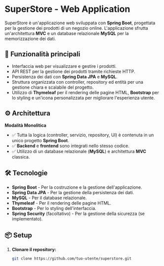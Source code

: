 # SuperStore - Web Application

SuperStore è un'applicazione web sviluppata con **Spring Boot**, progettata per la gestione dei prodotti di un negozio online. L'applicazione sfrutta un'architettura **MVC** e un database relazionale **MySQL** per la memorizzazione dei dati.

## 🚀 Funzionalità principali
- Interfaccia web per visualizzare e gestire i prodotti.
- API REST per la gestione dei prodotti tramite richieste HTTP.
- Persistenza dei dati con **Spring Data JPA** e **MySQL**.
- Struttura organizzata con controller, repository ed entità per una gestione chiara e scalabile del progetto.
- Utilizzo di **Thymeleaf** per il rendering delle pagine HTML, **Bootstrap** per lo styling e un'icona personalizzata per migliorare l'esperienza utente.

## ⚙️ Architettura
**Modalità Monolitica**
- ✅ Tutta la logica (controller, servizio, repository, UI) è contenuta in un unico progetto **Spring Boot**.
- ✅ **Backend** e **frontend** sono integrati nello stesso codice.
- ✅ Utilizzo di un database relazionale (**MySQL**) e architettura **MVC** classica.

## 🛠️ Tecnologie
- **Spring Boot** - Per la costruzione e la gestione dell'applicazione.
- **Spring Data JPA** - Per la gestione della persistenza dei dati.
- **MySQL** - Per il database relazionale.
- **Thymeleaf** - Per il rendering delle pagine HTML.
- **Bootstrap** - Per lo styling dell'interfaccia.
- **Spring Security** (facoltativo) - Per la gestione della sicurezza (se implementato).

## 📦 Setup

1. **Clonare il repository:**
   ```bash
   git clone https://github.com/tuo-utente/superstore.git
